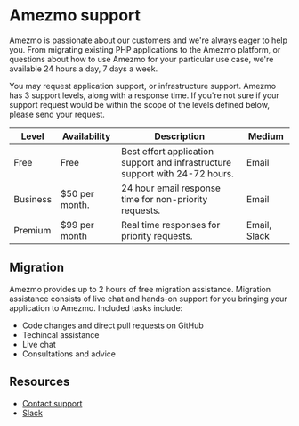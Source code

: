 # Amezmo support

Amezmo is passionate about our customers and we're always eager to help you. From migrating existing PHP applications
to the Amezmo platform, or questions about how to use Amezmo for your particular use case,
we're available 24 hours a day, 7 days a week.

You may request application support, or infrastructure support. Amezmo has 3 support levels, along with a response
time. If you're not sure if your support request would be within the scope of the levels defined below,
please send your request.

| Level  | Availability    | Description   | Medium |
---------|-----------------|---------------|---------|
Free      | Free           | Best effort application support and infrastructure support with 24-72 hours. | Email
Business  | $50 per month. | 24 hour email response time for non-priority requests. | Email
Premium   | $99 per month  | Real time responses for priority requests. | Email, Slack                                                        

## Migration
Amezmo provides up to 2 hours of free migration assistance. Migration assistance consists of live chat and hands-on 
support for you bringing your application to Amezmo. Included tasks include:

- Code changes and direct pull requests on GitHub
- Techincal assistance
- Live chat
- Consultations and advice

## Resources
- [Contact support](/support)
- [Slack](/goslack)
